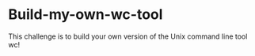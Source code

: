 # Build-my-own-wc-tool

This challenge is to build your own version of the Unix command line tool wc!